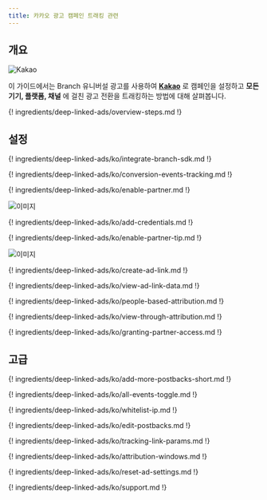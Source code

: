 ```yaml
---
title: 카카오 광고 캠페인 트래킹 관련
---
```

## 개요

![Kakao](https://cdn.branch.io/branch-assets/ad-partner-manager/388787843096400122/kakao_logo-1546901639056.png)

이 가이드에서는 Branch 유니버설 광고를 사용하여 **[Kakao](https://www.kakaocorp.com/)** 로 캠페인을 설정하고 **모든 기기, 플랫폼, 채널** 에 걸친 광고 전환을 트래킹하는 방법에 대해 살펴봅니다.

{! ingredients/deep-linked-ads/overview-steps.md !}

## 설정

{! ingredients/deep-linked-ads/ko/integrate-branch-sdk.md !}

{! ingredients/deep-linked-ads/ko/conversion-events-tracking.md !}

{! ingredients/deep-linked-ads/ko/enable-partner.md !}

![이미지](/_assets/img/pages/deep-linked-ads/kakao/kakao-enable.png)

{! ingredients/deep-linked-ads/ko/add-credentials.md !}

{! ingredients/deep-linked-ads/ko/enable-partner-tip.md !}

![이미지](/_assets/img/pages/deep-linked-ads/kakao/kakao-postbacks.png)

{! ingredients/deep-linked-ads/ko/create-ad-link.md !}

{! ingredients/deep-linked-ads/ko/view-ad-link-data.md !}

{! ingredients/deep-linked-ads/ko/people-based-attribution.md !}

{! ingredients/deep-linked-ads/ko/view-through-attribution.md !}

{! ingredients/deep-linked-ads/ko/granting-partner-access.md !}

## 고급

{! ingredients/deep-linked-ads/ko/add-more-postbacks-short.md !}

{! ingredients/deep-linked-ads/ko/all-events-toggle.md !}

{! ingredients/deep-linked-ads/ko/whitelist-ip.md !}

{! ingredients/deep-linked-ads/ko/edit-postbacks.md !}

{! ingredients/deep-linked-ads/ko/tracking-link-params.md !}

{! ingredients/deep-linked-ads/ko/attribution-windows.md !}

{! ingredients/deep-linked-ads/ko/reset-ad-settings.md !}

{! ingredients/deep-linked-ads/ko/support.md !}
